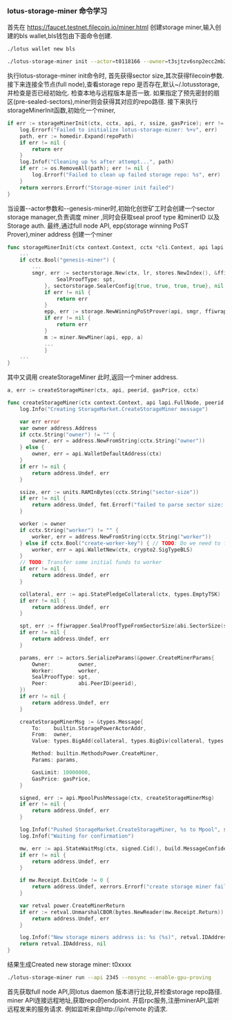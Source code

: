 ### lotus-storage-miner 命令学习
首先在 https://faucet.testnet.filecoin.io/miner.html 创建storage miner,输入创建的bls wallet,bls钱包由下面命令创建.
```sh
./lotus wallet new bls
```
```sh
./lotus-storage-miner init --actor=t0118166 --owner=t3sjtzv6snp2ecc2mb2skuhgbb7b4ry7eizri7kgztpkfeg7bqt7y2sfpbfvkbssj4nhrl2bsbow7oqzrf57cq
```
<!-- ```sh
./lotus-storage-miner init --sector-size 2KiB --genesis-miner --no-local-storage --gas-price 100 --create-worker-key
``` -->
执行lotus-storage-miner init命令时,
首先获得sector size,其次获得filecoin参数.
接下来连接全节点(full node),查看storage repo 是否存在,默认~/.lotusstorage,并检查是否已经初始化.
检查本地与远程版本是否一致.
如果指定了预先密封的扇区(pre-sealed-sectors),miner则会获得其对应的repo路径.
接下来执行storageMinerInit函数,初始化一个miner,
```go
if err := storageMinerInit(ctx, cctx, api, r, ssize, gasPrice); err != nil {
    log.Errorf("Failed to initialize lotus-storage-miner: %+v", err)
    path, err := homedir.Expand(repoPath)
    if err != nil {
        return err
    }
    log.Infof("Cleaning up %s after attempt...", path)
    if err := os.RemoveAll(path); err != nil {
        log.Errorf("Failed to clean up failed storage repo: %s", err)
    }
    return xerrors.Errorf("Storage-miner init failed")
}
```
当设置--actor参数和--genesis-miner时,初始化创世矿工时会创建一个sector storage manager,负责调度
miner ,同时会获取seal proof type 和minerID 以及Storage auth.
最终,通过full node API, epp(storage winning PoST Prover),miner address 创建一个miner
```go
func storageMinerInit(ctx context.Context, cctx *cli.Context, api lapi.FullNode, r repo.Repo, ssize abi.SectorSize, gasPrice types.BigInt) error {
	...
	if cctx.Bool("genesis-miner") {
		...
		smgr, err := sectorstorage.New(ctx, lr, stores.NewIndex(), &ffiwrapper.Config{
				SealProofType: spt,
			}, sectorstorage.SealerConfig{true, true, true, true}, nil, sa)
			if err != nil {
				return err
			}
			epp, err := storage.NewWinningPoStProver(api, smgr, ffiwrapper.ProofVerifier, dtypes.MinerID(mid))
			if err != nil {
				return err
			}
			m := miner.NewMiner(api, epp, a)
			...
			}
	...
}
```
其中又调用 createStorageMiner 此时,返回一个miner address.
```go
a, err := createStorageMiner(ctx, api, peerid, gasPrice, cctx)
```
```go
func createStorageMiner(ctx context.Context, api lapi.FullNode, peerid peer.ID, gasPrice types.BigInt, cctx *cli.Context) (address.Address, error) {
	log.Info("Creating StorageMarket.CreateStorageMiner message")

	var err error
	var owner address.Address
	if cctx.String("owner") != "" {
		owner, err = address.NewFromString(cctx.String("owner"))
	} else {
		owner, err = api.WalletDefaultAddress(ctx)
	}
	if err != nil {
		return address.Undef, err
	}

	ssize, err := units.RAMInBytes(cctx.String("sector-size"))
	if err != nil {
		return address.Undef, fmt.Errorf("failed to parse sector size: %w", err)
	}

	worker := owner
	if cctx.String("worker") != "" {
		worker, err = address.NewFromString(cctx.String("worker"))
	} else if cctx.Bool("create-worker-key") { // TODO: Do we need to force this if owner is Secpk?
		worker, err = api.WalletNew(ctx, crypto2.SigTypeBLS)
	}
	// TODO: Transfer some initial funds to worker
	if err != nil {
		return address.Undef, err
	}

	collateral, err := api.StatePledgeCollateral(ctx, types.EmptyTSK)
	if err != nil {
		return address.Undef, err
	}

	spt, err := ffiwrapper.SealProofTypeFromSectorSize(abi.SectorSize(ssize))
	if err != nil {
		return address.Undef, err
	}

	params, err := actors.SerializeParams(&power.CreateMinerParams{
		Owner:         owner,
		Worker:        worker,
		SealProofType: spt,
		Peer:          abi.PeerID(peerid),
	})
	if err != nil {
		return address.Undef, err
	}

	createStorageMinerMsg := &types.Message{
		To:    builtin.StoragePowerActorAddr,
		From:  owner,
		Value: types.BigAdd(collateral, types.BigDiv(collateral, types.NewInt(100))),

		Method: builtin.MethodsPower.CreateMiner,
		Params: params,

		GasLimit: 10000000,
		GasPrice: gasPrice,
	}

	signed, err := api.MpoolPushMessage(ctx, createStorageMinerMsg)
	if err != nil {
		return address.Undef, err
	}

	log.Infof("Pushed StorageMarket.CreateStorageMiner, %s to Mpool", signed.Cid())
	log.Infof("Waiting for confirmation")

	mw, err := api.StateWaitMsg(ctx, signed.Cid(), build.MessageConfidence)
	if err != nil {
		return address.Undef, err
	}

	if mw.Receipt.ExitCode != 0 {
		return address.Undef, xerrors.Errorf("create storage miner failed: exit code %d", mw.Receipt.ExitCode)
	}

	var retval power.CreateMinerReturn
	if err := retval.UnmarshalCBOR(bytes.NewReader(mw.Receipt.Return)); err != nil {
		return address.Undef, err
	}

	log.Infof("New storage miners address is: %s (%s)", retval.IDAddress, retval.RobustAddress)
	return retval.IDAddress, nil
}
```
结果生成Created new storage miner: t0xxxx



```sh
./lotus-storage-miner run --api 2345 --nosync --enable-gpu-proving
```
首先获取full node API,同lotus daemon 版本进行比较,并检查storage repo路径.
miner API连接远程地址,获取repo的endpoint.
开启rpc服务,注册minerAPI,监听远程发来的服务请求. 例如监听来自http://ip/remote 的请求.



